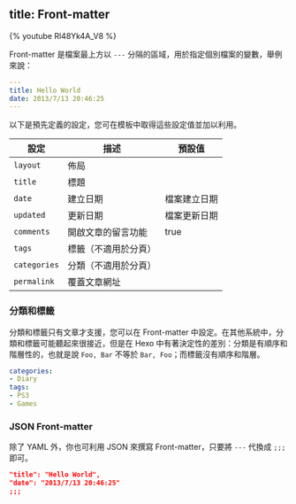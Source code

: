 title: Front-matter
---

{% youtube Rl48Yk4A_V8 %}

Front-matter 是檔案最上方以 `---` 分隔的區域，用於指定個別檔案的變數，舉例來說：

``` yaml
---
title: Hello World
date: 2013/7/13 20:46:25
---
```

以下是預先定義的設定，您可在模板中取得這些設定值並加以利用。

設定 | 描述 | 預設值
--- | --- | ---
`layout` | 佈局 | 
`title` | 標題 |
`date` | 建立日期 | 檔案建立日期
`updated` | 更新日期 | 檔案更新日期
`comments` | 開啟文章的留言功能 | true
`tags` | 標籤（不適用於分頁） |
`categories` | 分類（不適用於分頁）|
`permalink` | 覆蓋文章網址 |

### 分類和標籤

分類和標籤只有文章才支援，您可以在 Front-matter 中設定。在其他系統中，分類和標籤可能聽起來很接近，但是在 Hexo 中有著決定性的差別：分類是有順序和階層性的，也就是說 `Foo, Bar` 不等於 `Bar, Foo`；而標籤沒有順序和階層。

``` yaml
categories:
- Diary
tags:
- PS3
- Games
```

### JSON Front-matter

除了 YAML 外，你也可利用 JSON 來撰寫 Front-matter，只要將 `---` 代換成 `;;;` 即可。

``` json
"title": "Hello World",
"date": "2013/7/13 20:46:25"
;;;
```
